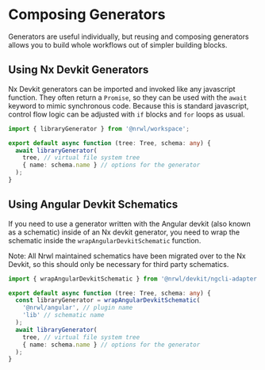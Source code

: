 # Composing Generators

Generators are useful individually, but reusing and composing generators allows you to build whole workflows out of simpler building blocks.

## Using Nx Devkit Generators

Nx Devkit generators can be imported and invoked like any javascript function. They often return a `Promise`, so they can be used with the `await` keyword to mimic synchronous code. Because this is standard javascript, control flow logic can be adjusted with `if` blocks and `for` loops as usual.

```typescript
import { libraryGenerator } from '@nrwl/workspace';

export default async function (tree: Tree, schema: any) {
  await libraryGenerator(
    tree, // virtual file system tree
    { name: schema.name } // options for the generator
  );
}
```

## Using Angular Devkit Schematics

If you need to use a generator written with the Angular devkit (also known as a schematic) inside of an Nx devkit generator, you need to wrap the schematic inside the `wrapAngularDevkitSchematic` function.

Note: All Nrwl maintained schematics have been migrated over to the Nx Devkit, so this should only be necessary for third party schematics.

```typescript
import { wrapAngularDevkitSchematic } from '@nrwl/devkit/ngcli-adapter';

export default async function (tree: Tree, schema: any) {
  const libraryGenerator = wrapAngularDevkitSchematic(
    '@nrwl/angular', // plugin name
    'lib' // schematic name
  );
  await libraryGenerator(
    tree, // virtual file system tree
    { name: schema.name } // options for the generator
  );
}
```
